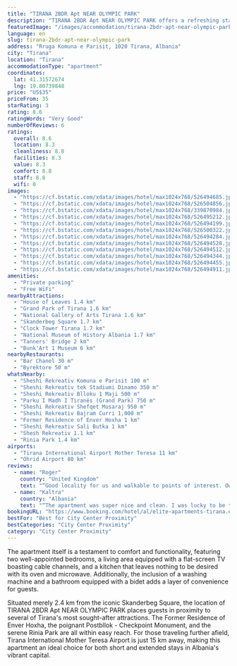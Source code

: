 ```yaml
---
title: "TIRANA 2BDR Apt NEAR OLYMPIC PARK"
description: "TIRANA 2BDR Apt NEAR OLYMPIC PARK offers a refreshing stay in the heart of Tirana, providing guests with the convenience of air-conditioned accommodations complete with a welcoming balcony."
featuredImage: "/images/accommodation/tirana-2bdr-apt-near-olympic-park-526494685.jpg"
language: en
slug: tirana-2bdr-apt-near-olympic-park
address: "Rruga Komuna e Parisit, 1020 Tirana, Albania"
city: "Tirana"
location: "Tirana"
accommodationType: "apartment"
coordinates:
  lat: 41.31572674
  lng: 19.80739848
price: "US$35"
priceFrom: 35
starRating: 3
rating: 8.6
ratingWords: "Very Good"
numberOfReviews: 6
ratings:
  overall: 8.6
  location: 8.3
  cleanliness: 8.8
  facilities: 8.3
  value: 8.3
  comfort: 8.8
  staff: 8.8
  wifi: 0
images:
  - "https://cf.bstatic.com/xdata/images/hotel/max1024x768/526494685.jpg?k=be925b0d64416732b89af7b5aec5051f5cd34b525cc0657ff9c92ad90ee9c8cf&o=&hp=1"
  - "https://cf.bstatic.com/xdata/images/hotel/max1024x768/526504856.jpg?k=db13d4ae9229c5e4c98743b1e7277614b01c471dd888bcf5abfccc4ad7aba057&o=&hp=1"
  - "https://cf.bstatic.com/xdata/images/hotel/max1024x768/339870984.jpg?k=b1d4ead2eeb5812bd7a9e4e875453a6b4f21fdea14f7477865c2056705b65391&o=&hp=1"
  - "https://cf.bstatic.com/xdata/images/hotel/max1024x768/526495212.jpg?k=e6b0f75da968dd4c56b965b0980aff1109bf6a1ec48966ffbfe694c8729a36a7&o=&hp=1"
  - "https://cf.bstatic.com/xdata/images/hotel/max1024x768/526494199.jpg?k=5ee577ed479e5dd045845eeeead4a40fb7401acb818ffc10bb0310b20dced8f7&o=&hp=1"
  - "https://cf.bstatic.com/xdata/images/hotel/max1024x768/526500322.jpg?k=56bc1ab372ce778dcc76349955e8bb7c6ae319cd8451e041774cb1fdc5e177d0&o=&hp=1"
  - "https://cf.bstatic.com/xdata/images/hotel/max1024x768/526494284.jpg?k=1bdbaf9007dc0827e65ccc2690af625aa2013b833d2fee635bb42398b3145634&o=&hp=1"
  - "https://cf.bstatic.com/xdata/images/hotel/max1024x768/526494528.jpg?k=badf7eae6ec219788834744b387944fafa607b332f3a5b47a003d98945c12dcc&o=&hp=1"
  - "https://cf.bstatic.com/xdata/images/hotel/max1024x768/526494512.jpg?k=011d2ff0f6fe0adfad61b61f2b3f62c48cee4ccac62d5bfcd2cb3f77237cc6e8&o=&hp=1"
  - "https://cf.bstatic.com/xdata/images/hotel/max1024x768/526494344.jpg?k=1159f0e3ec427e7ab833b404ab5753a73a475c9ce337230e6846017e0cbbdc88&o=&hp=1"
  - "https://cf.bstatic.com/xdata/images/hotel/max1024x768/526494455.jpg?k=6bfb5ed8b41758caccf4fd078ed83f8dc3d81d2c67391dfe059b4a266fef4911&o=&hp=1"
  - "https://cf.bstatic.com/xdata/images/hotel/max1024x768/526494911.jpg?k=9b7ea20210b5e65aa801d76643c1f9a74f66f741a6a85d8ddc0801e080c8e4b5&o=&hp=1"
amenities:
  - "Private parking"
  - "Free WiFi"
nearbyAttractions:
  - "House of Leaves 1.4 km"
  - "Grand Park of Tirana 1.6 km"
  - "National Gallery of Arts Tirana 1.6 km"
  - "Skanderbeg Square 1.7 km"
  - "Clock Tower Tirana 1.7 km"
  - "National Museum of History Albania 1.7 km"
  - "Tanners' Bridge 2 km"
  - "Bunk'Art 1 Museum 6 km"
nearbyRestaurants:
  - "Bar Chanel 30 m"
  - "Byrektore 50 m"
whatsNearby:
  - "Sheshi Rekreativ Komuna e Parisit 100 m"
  - "Sheshi Rekreativ tek Stadiumi Dinamo 350 m"
  - "Sheshi Rekreativ Blloku 1 Maji 500 m"
  - "Parku I Madh I Tiranës (Grand Park) 750 m"
  - "Sheshi Rekreativ Shefqet Musaraj 950 m"
  - "Sheshi Rekreativ Bajram Curri 1,000 m"
  - "Former Residence of Enver Hoxha 1 km"
  - "Sheshi Rekreativ Sali Butka 1 km"
  - "Shesh Rekreativ 1.1 km"
  - "Rinia Park 1.4 km"
airports:
  - "Tirana International Airport Mother Teresa 11 km"
  - "Ohrid Airport 80 km"
reviews:
  - name: "Roger"
    country: "United Kingdom"
    text: "“Good locality for us and walkable to points of interest. Owner got back to me within minutes if I had any questions and had high levels of customer service.”"
  - name: "Kaltra"
    country: "Albania"
    text: "“The apartment was super nice and clean. I was lucky to be the first guest. Great location and a very friendly host. I really enjoyed my time there”"
bookingURL: "https://www.booking.com/hotel/al/elite-apartments-tirana.en-gb.html?aid=8035640"
bestFor: "Best for City Center Proximity"
bestCategories: "City Center Proximity"
category: "City Center Proximity"
---
```


The apartment itself is a testament to comfort and functionality, featuring two well-appointed bedrooms, a living area equipped with a flat-screen TV boasting cable channels, and a kitchen that leaves nothing to be desired with its oven and microwave. Additionally, the inclusion of a washing machine and a bathroom equipped with a bidet adds a layer of convenience for guests.

Situated merely 2.4 km from the iconic Skanderbeg Square, the location of TIRANA 2BDR Apt NEAR OLYMPIC PARK places guests in proximity to several of Tirana's most sought-after attractions. The Former Residence of Enver Hoxha, the poignant Postbllok - Checkpoint Monument, and the serene Rinia Park are all within easy reach. For those traveling further afield, Tirana International Mother Teresa Airport is just 15 km away, making this apartment an ideal choice for both short and extended stays in Albania's vibrant capital.